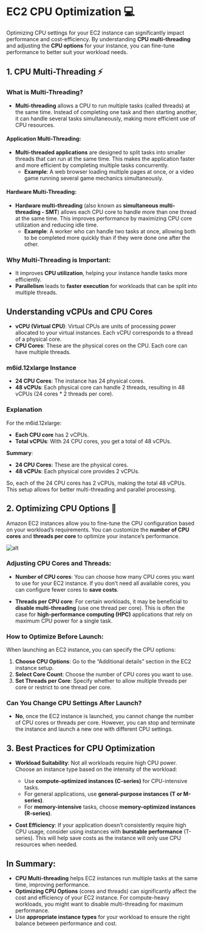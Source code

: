 # **EC2 CPU Optimization 💻**

Optimizing CPU settings for your EC2 instance can significantly impact performance and cost-efficiency. By understanding **CPU multi-threading** and adjusting the **CPU options** for your instance, you can fine-tune performance to better suit your workload needs.

## **1. CPU Multi-Threading ⚡**

### **What is Multi-Threading?**

- **Multi-threading** allows a CPU to run multiple tasks (called threads) at the same time. Instead of completing one task and then starting another, it can handle several tasks simultaneously, making more efficient use of CPU resources.

#### **Application Multi-Threading:**

- **Multi-threaded applications** are designed to split tasks into smaller threads that can run at the same time. This makes the application faster and more efficient by completing multiple tasks concurrently.
  - **Example**: A web browser loading multiple pages at once, or a video game running several game mechanics simultaneously.

#### **Hardware Multi-Threading:**

- **Hardware multi-threading** (also known as **simultaneous multi-threading - SMT**) allows each CPU core to handle more than one thread at the same time. This improves performance by maximizing CPU core utilization and reducing idle time.
  - **Example**: A worker who can handle two tasks at once, allowing both to be completed more quickly than if they were done one after the other.

### **Why Multi-Threading is Important:**

- It improves **CPU utilization**, helping your instance handle tasks more efficiently.
- **Parallelism** leads to **faster execution** for workloads that can be split into multiple threads.

## **Understanding vCPUs and CPU Cores**

- **vCPU (Virtual CPU)**: Virtual CPUs are units of processing power allocated to your virtual instances. Each vCPU corresponds to a thread of a physical core.
- **CPU Cores**: These are the physical cores on the CPU. Each core can have multiple threads.

### **m6id.12xlarge Instance**

- **24 CPU Cores**: The instance has 24 physical cores.
- **48 vCPUs**: Each physical core can handle 2 threads, resulting in 48 vCPUs (24 cores \* 2 threads per core).

### **Explanation**

For the m6id.12xlarge:

- **Each CPU core** has 2 vCPUs.
- **Total vCPUs**: With 24 CPU cores, you get a total of 48 vCPUs.

**Summary**:

- **24 CPU Cores**: These are the physical cores.
- **48 vCPUs**: Each physical core provides 2 vCPUs.

So, each of the 24 CPU cores has 2 vCPUs, making the total 48 vCPUs. This setup allows for better multi-threading and parallel processing.

## **2. Optimizing CPU Options 🔧**

Amazon EC2 instances allow you to fine-tune the CPU configuration based on your workload’s requirements. You can customize the **number of CPU cores** and **threads per core** to optimize your instance’s performance.

![alt](cpu-optimization-example.png)

### **Adjusting CPU Cores and Threads:**

- **Number of CPU cores**: You can choose how many CPU cores you want to use for your EC2 instance. If you don’t need all available cores, you can configure fewer cores to **save costs**.

- **Threads per CPU core**: For certain workloads, it may be beneficial to **disable multi-threading** (use one thread per core). This is often the case for **high-performance computing (HPC)** applications that rely on maximum CPU power for a single task.

### **How to Optimize Before Launch:**

When launching an EC2 instance, you can specify the CPU options:

1. **Choose CPU Options**: Go to the “Additional details” section in the EC2 instance setup.
2. **Select Core Count**: Choose the number of CPU cores you want to use.
3. **Set Threads per Core**: Specify whether to allow multiple threads per core or restrict to one thread per core.

### **Can You Change CPU Settings After Launch?**

- **No**, once the EC2 instance is launched, you cannot change the number of CPU cores or threads per core. However, you can stop and terminate the instance and launch a new one with different CPU settings.

## **3. Best Practices for CPU Optimization**

- **Workload Suitability**: Not all workloads require high CPU power. Choose an instance type based on the intensity of the workload:

  - Use **compute-optimized instances (C-series)** for CPU-intensive tasks.
  - For general applications, use **general-purpose instances (T or M-series)**.
  - For **memory-intensive** tasks, choose **memory-optimized instances (R-series)**.

- **Cost Efficiency**: If your application doesn’t consistently require high CPU usage, consider using instances with **burstable performance** (T-series). This will help save costs as the instance will only use CPU resources when needed.

## **In Summary:**

- **CPU Multi-threading** helps EC2 instances run multiple tasks at the same time, improving performance.
- **Optimizing CPU Options** (cores and threads) can significantly affect the cost and efficiency of your EC2 instance. For compute-heavy workloads, you might want to disable multi-threading for maximum performance.
- Use **appropriate instance types** for your workload to ensure the right balance between performance and cost.
